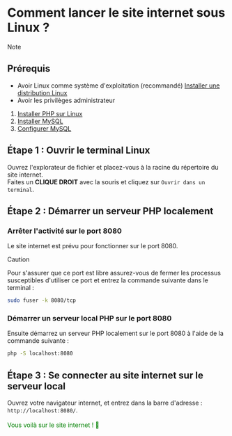 # Comment lancer le site internet sous Linux ?

> [!NOTE]
> ## Prérequis
> - Avoir Linux comme système d'exploitation (recommandé) [Installer une distribution Linux](https://www.linux.org/pages/download/)
> - Avoir les privilèges administrateur
> 1. [Installer PHP sur Linux](install_php.md)
> 2. [Installer MySQL](install_mysql.md)
> 3. [Configurer MySQL](config_mysql.md)

## Étape 1 : Ouvrir le terminal Linux
Ouvrez l'explorateur de fichier et placez-vous à la racine du répertoire du site internet.<br>
Faites un **CLIQUE DROIT** avec la souris et cliquez sur `Ouvrir dans un terminal`.

## Étape 2 : Démarrer un serveur PHP localement
### Arrêter l'activité sur le port 8080
Le site internet est prévu pour fonctionner sur le port 8080.<br>
> [!CAUTION]
> Pour s'assurer que ce port est libre assurez-vous de fermer les processus susceptibles d'utiliser ce port et entrez la commande suivante dans le terminal :

```bash
sudo fuser -k 8080/tcp
```

### Démarrer un serveur local PHP sur le port 8080
Ensuite démarrez un serveur PHP localement sur le port 8080 à l'aide de la commande suivante :

```bash
php -S localhost:8080
```

## Étape 3 : Se connecter au site internet sur le serveur local
Ouvrez votre navigateur internet, et entrez dans la barre d'adresse : `http://localhost:8080/`.<br><br>
<span style="color:green;">Vous voilà sur le site internet ! 🎉</span>
